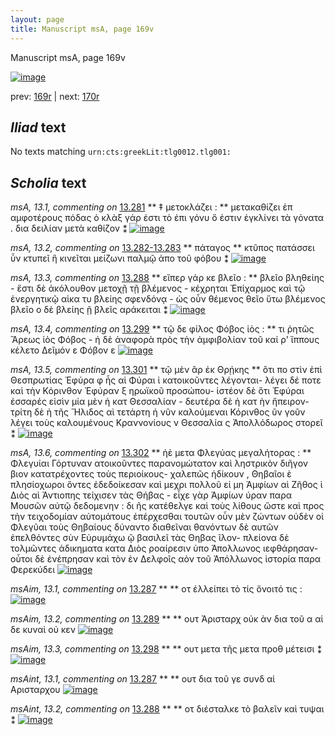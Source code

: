 ```yaml
---
layout: page
title: Manuscript msA, page 169v
---
```


Manuscript msA, page 169v

[![image](http://www.homermultitext.org/iipsrv?OBJ=IIP,1.0&FIF=/project/homer/pyramidal/deepzoom/hmt/vaimg/2017a/VA169VN_0671.tif&WID=100&CVT=JPEG)](http://www.homermultitext.org/ict2/?urn=urn:cite2:hmt:vaimg.2017a:VA169VN_0671)

prev:  [169r](../169r) | next:  [170r](../170r)

## *Iliad* text

No texts matching `urn:cts:greekLit:tlg0012.tlg001:`

## *Scholia* text

*msA, 13.1, commenting on* [13.281](#13.281)  <a id="msA_13.1"/> **													 ‡ μετοκλάζει : 												** 													 μετακαθίζει ἐπ αμφοτέρους πόδας ὁ κλὰξ γάρ ἐστι τὸ ἐπι γόνυ ὅ ἐστιν ἐγκλίνει τὰ γόνατα . 														δια δειλίαν μετὰ καθίζον ⁑ 												[![image](http://www.homermultitext.org/iipsrv?OBJ=IIP,1.0&FIF=/project/homer/pyramidal/deepzoom/hmt/vaimg/2017a/VA169VN_0671.tif&RGN=0.2456,0.1089,0.6426,0.02531&WID=1000&CVT=JPEG)](http://www.homermultitext.org/ict2/?urn=urn:cite2:hmt:vaimg.2017a:VA169VN_0671@0.2456,0.1089,0.6426,0.02531)

*msA, 13.2, commenting on* [13.282-13.283](#13.282-13.283)  <a id="msA_13.2"/> **													 πάταγος 												** 													 κτῦπος πατάσσει ὖν κτυπεῖ ἢ κινεῖται μείζωνι παλμῷ ἀπο τοῦ φόβου ⁑ 												[![image](http://www.homermultitext.org/iipsrv?OBJ=IIP,1.0&FIF=/project/homer/pyramidal/deepzoom/hmt/vaimg/2017a/VA169VN_0671.tif&RGN=0.2500,0.1264,0.4654,0.02254&WID=1000&CVT=JPEG)](http://www.homermultitext.org/ict2/?urn=urn:cite2:hmt:vaimg.2017a:VA169VN_0671@0.2500,0.1264,0.4654,0.02254)

*msA, 13.3, commenting on* [13.288](#13.288)  <a id="msA_13.3"/> **													 εἴπερ γάρ κε βλεῖο : 												** 													 														 βλεῖο 														 βληθείης - ἔστι δὲ ἀκόλουθον μετοχῇ τῇ βλέμενος - κέχρηται Ἐπίχαρμος καὶ τῷ ἐνεργητικῷ 															 αἱκα τυ βλείης σφενδόνᾳ 														- ὡς οὖν θέμενος 														 θεῖο ὕτω βλέμενος 														 βλεῖο ο δὲ βλείης ῇ βλεῖς αράκειται ⁑ 												[![image](http://www.homermultitext.org/iipsrv?OBJ=IIP,1.0&FIF=/project/homer/pyramidal/deepzoom/hmt/vaimg/2017a/VA169VN_0671.tif&RGN=0.2478,0.1375,0.6588,0.03956&WID=1000&CVT=JPEG)](http://www.homermultitext.org/ict2/?urn=urn:cite2:hmt:vaimg.2017a:VA169VN_0671@0.2478,0.1375,0.6588,0.03956)

*msA, 13.4, commenting on* [13.299](#13.299)  <a id="msA_13.4"/> **													 τῷ δε φίλος Φόβος 															 ἱὸς : 												** 													 τι ῥητῶς Ἄρεως ἱὸς Φόβος - ἡ δὲ ἀναφορὰ πρὸς τὴν ἀμφιβολίαν τοῦ 															 															 καί ρ' ἵππους κέλετο Δεῖμόν ε Φόβον ε 														 													 												[![image](http://www.homermultitext.org/iipsrv?OBJ=IIP,1.0&FIF=/project/homer/pyramidal/deepzoom/hmt/vaimg/2017a/VA169VN_0671.tif&RGN=0.2458,0.3974,0.2001,0.05920&WID=1000&CVT=JPEG)](http://www.homermultitext.org/ict2/?urn=urn:cite2:hmt:vaimg.2017a:VA169VN_0671@0.2458,0.3974,0.2001,0.05920)

*msA, 13.5, commenting on* [13.301](#13.301)  <a id="msA_13.5"/> **													 τῷ μὲν ἂρ ἐκ Θρῄκης 													 												** 													 ὅτι πο στὶν ἐπὶ Θεσπρωτίας 														 Ἐφύρα φ ἧς αἱ Φύραι ἱ κατοικοῦντες λέγονται- λέγει δέ ποτε καὶ τὴν Κόρινθον 														 Ἐφύραν ξ ηρωϊκοῦ προσώπου- ἰστέον δὲ ὅτι Ἐφύραι έσσαρές εἰσὶν μία μὲν ἡ κατ 														 Θεσσαλίαν - δευτέρα δὲ ἡ κατ ὴν ἤπειρον- τρίτη δὲ ἡ τῆς Ἥλιδος αὶ τετάρτη ἡ νῦν καλούμεναι Κόρινθος ῦν γοῦν λέγει τοὺς καλουμένους Κραννονίους ν Θεσσαλία ς Ἀπολλόδωρος στορεῖ ⁑ 												[![image](http://www.homermultitext.org/iipsrv?OBJ=IIP,1.0&FIF=/project/homer/pyramidal/deepzoom/hmt/vaimg/2017a/VA169VN_0671.tif&RGN=0.2384,0.4466,0.2264,0.1230&WID=1000&CVT=JPEG)](http://www.homermultitext.org/ict2/?urn=urn:cite2:hmt:vaimg.2017a:VA169VN_0671@0.2384,0.4466,0.2264,0.1230)

*msA, 13.6, commenting on* [13.302](#13.302)  <a id="msA_13.6"/> **													 ἡὲ μετα Φλεγύας μεγαλήτορας : 												** 													 Φλεγυίαι Γόρτυναν ατοικοῦντες παρανομώτατον καὶ 														ληστρικὸν διῆγον βιον κατατρέχοντες τοὺς περιοίκους- χαλεπῶς ἠδίκουν , Θηβαῖοι ὲ πλησίοχωροι ὄντες ἐδεδοίκεσαν καὶ μεχρι πολλοῦ εἰ μη Ἀμφίων αὶ Ζῆθος ἱ Διὸς αὶ Ἀντιοπης τείχισεν τὰς Θήβας - εἶχε γὰρ Ἀμφίων ύραν παρα Μουσῶν αὐτῷ δεδομενην : δι ῆς 														κατέθελγε καὶ τοὺς λίθους ὥστε καὶ προς τὴν τειχοδομίαν αὐτομάτους ἐπέρχεσθαι τουτῶν οὖν μὲν 														ζώντων οὐδὲν οἱ Φλεγῦαι τοὺς Θηβαίους δύναντο διαθεῖναι θανόντων δὲ αυτῶν ἐπελθόντες σὺν Εὐρυμάχω ῷ βασιλεῖ τὰς Θηβας ῖλον- πλείονα δὲ τολμῶντες ἀδικηματα κατα Διὸς ροαίρεσιν ὑπο Ἀπολλωνος ιεφθάρησαν- οὗτοι δὲ ἐνέπρησαν καὶ τὸν ἐν Δελφοῖς αὸν τοῦ Ἀπόλλωνος ἱστορία παρα Φερεκύδει 													 												[![image](http://www.homermultitext.org/iipsrv?OBJ=IIP,1.0&FIF=/project/homer/pyramidal/deepzoom/hmt/vaimg/2017a/VA169VN_0671.tif&RGN=0.2366,0.5602,0.6888,0.1853&WID=1000&CVT=JPEG)](http://www.homermultitext.org/ict2/?urn=urn:cite2:hmt:vaimg.2017a:VA169VN_0671@0.2366,0.5602,0.6888,0.1853)

*msAim, 13.1, commenting on* [13.287](#13.287)  <a id="msAim_13.1"/> **							 						** 							 οτ ἐλλείπει τὸ τίς 								 ὄνοιτό τις : 						[![image](http://www.homermultitext.org/iipsrv?OBJ=IIP,1.0&FIF=/project/homer/pyramidal/deepzoom/hmt/vaimg/2017a/VA169VN_0671.tif&RGN=0.4333,0.3375,0.05711,0.02199&WID=1000&CVT=JPEG)](http://www.homermultitext.org/ict2/?urn=urn:cite2:hmt:vaimg.2017a:VA169VN_0671@0.4333,0.3375,0.05711,0.02199)

*msAim, 13.2, commenting on* [13.289](#13.289)  <a id="msAim_13.2"/> **							 						** 							 ουτ 								 Ἀρισταρχ 								 οὐκ ὰν δια τοῦ α αἱ δε κυναὶ οὐ κεν 							 						[![image](http://www.homermultitext.org/iipsrv?OBJ=IIP,1.0&FIF=/project/homer/pyramidal/deepzoom/hmt/vaimg/2017a/VA169VN_0671.tif&RGN=0.4337,0.3762,0.06964,0.03140&WID=1000&CVT=JPEG)](http://www.homermultitext.org/ict2/?urn=urn:cite2:hmt:vaimg.2017a:VA169VN_0671@0.4337,0.3762,0.06964,0.03140)

*msAim, 13.3, commenting on* [13.298](#13.298)  <a id="msAim_13.3"/> **							 						** 							 ουτ μετα τῆς μετα 								 προθ 								 μέτεισι ⁑ 						[![image](http://www.homermultitext.org/iipsrv?OBJ=IIP,1.0&FIF=/project/homer/pyramidal/deepzoom/hmt/vaimg/2017a/VA169VN_0671.tif&RGN=0.4550,0.5448,0.04993,0.03499&WID=1000&CVT=JPEG)](http://www.homermultitext.org/ict2/?urn=urn:cite2:hmt:vaimg.2017a:VA169VN_0671@0.4550,0.5448,0.04993,0.03499)

*msAint, 13.1, commenting on* [13.287](#13.287)  <a id="msAint_13.1"/> **							 						** 							 								 ουτ δια τοῦ γε 								 συνδ αἱ Αρισταρχου 							 						[![image](http://www.homermultitext.org/iipsrv?OBJ=IIP,1.0&FIF=/project/homer/pyramidal/deepzoom/hmt/vaimg/2017a/VA169VN_0671.tif&RGN=0.8815,0.3304,0.05177,0.01757&WID=1000&CVT=JPEG)](http://www.homermultitext.org/ict2/?urn=urn:cite2:hmt:vaimg.2017a:VA169VN_0671@0.8815,0.3304,0.05177,0.01757)

*msAint, 13.2, commenting on* [13.288](#13.288)  <a id="msAint_13.2"/> **							 						** 							 								 οτ διέσταλκε τὸ βαλεῖν καὶ τυψαι ⁑ 						[![image](http://www.homermultitext.org/iipsrv?OBJ=IIP,1.0&FIF=/project/homer/pyramidal/deepzoom/hmt/vaimg/2017a/VA169VN_0671.tif&RGN=0.8895,0.3568,0.04422,0.02490&WID=1000&CVT=JPEG)](http://www.homermultitext.org/ict2/?urn=urn:cite2:hmt:vaimg.2017a:VA169VN_0671@0.8895,0.3568,0.04422,0.02490)